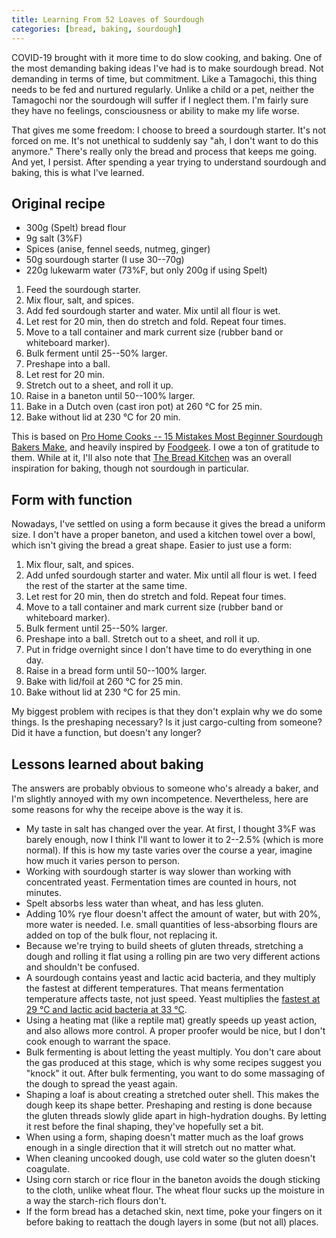```yaml
---
title: Learning From 52 Loaves of Sourdough
categories: [bread, baking, sourdough]
---
```


COVID-19 brought with it more time to do slow cooking, and baking. One
of the most demanding baking ideas I've had is to make sourdough
bread. Not demanding in terms of time, but commitment. Like a
Tamagochi, this thing needs to be fed and nurtured regularly. Unlike a
child or a pet, neither the Tamagochi nor the sourdough will suffer if
I neglect them. I'm fairly sure they have no feelings, consciousness
or ability to make my life worse.

That gives me some freedom: I choose to breed a sourdough
starter. It's not forced on me. It's not unethical to suddenly say
"ah, I don't want to do this anymore." There's really only the bread
and process that keeps me going. And yet, I persist. After spending a
year trying to understand sourdough and baking, this is what I've
learned.

## Original recipe

* 300g (Spelt) bread flour
* 9g salt (3%F)
* Spices (anise, fennel seeds, nutmeg, ginger)
* 50g sourdough starter (I use 30--70g)
* 220g lukewarm water (73%F, but only 200g if using Spelt)

1. Feed the sourdough starter.
1. Mix flour, salt, and spices.
1. Add fed sourdough starter and water. Mix until all flour is wet.
1. Let rest for 20 min, then do stretch and fold. Repeat four times.
1. Move to a tall container and mark current size (rubber band or
   whiteboard marker).
1. Bulk ferment until 25--50% larger.
1. Preshape into a ball.
1. Let rest for 20 min.
1. Stretch out to a sheet, and roll it up.
1. Raise in a baneton until 50--100% larger.
1. Bake in a Dutch oven (cast iron pot) at 260 °C for 25 min.
1. Bake without lid at 230 °C for 20 min.

This is based on [Pro Home Cooks -- 15 Mistakes Most Beginner Sourdough Bakers Make](https://www.youtube.com/watch?v=BJEHsvW2J6M),
and heavily inspired by [Foodgeek](https://www.youtube.com/channel/UC7eLtGAzNECUqurqMdiNYJg). I
owe a ton of gratitude to them. While at it, I'll also note that
[The Bread Kitchen](http://www.thebreadkitchen.com/) was an overall
inspiration for baking, though not sourdough in particular.

## Form with function

Nowadays, I've settled on using a form because it gives the bread a
uniform size. I don't have a proper baneton, and used a kitchen towel
over a bowl, which isn't giving the bread a great shape. Easier to
just use a form:

1. Mix flour, salt, and spices.
1. Add unfed sourdough starter and water. Mix until all flour is
   wet. I feed the rest of the starter at the same time.
1. Let rest for 20 min, then do stretch and fold. Repeat four times.
1. Move to a tall container and mark current size (rubber band or
   whiteboard marker).
1. Bulk ferment until 25--50% larger.
1. Preshape into a ball. Stretch out to a sheet, and roll it up.
1. Put in fridge overnight since I don't have time to do everything in
   one day.
1. Raise in a bread form until 50--100% larger.
1. Bake with lid/foil at 260 °C for 25 min.
1. Bake without lid at 230 °C for 25 min.

My biggest problem with recipes is that they don't explain why we do
some things. Is the preshaping necessary? Is it just cargo-culting
from someone? Did it have a function, but doesn't any longer?

## Lessons learned about baking

The answers are probably obvious to someone who's already a baker, and
I'm slightly annoyed with my own incompetence. Nevertheless, here are
some reasons for why the receipe above is the way it is.

* My taste in salt has changed over the year. At first, I thought 3%F
  was barely enough, now I think I'll want to lower it to 2--2.5%
  (which is more normal). If this is how my taste varies over the
  course a year, imagine how much it varies person to person.
* Working with sourdough starter is way slower than working with
  concentrated yeast. Fermentation times are counted in hours, not
  minutes.
* Spelt absorbs less water than wheat, and has less gluten.
* Adding 10% rye flour doesn't affect the amount of water, but with
  20%, more water is needed. I.e. small quantities of less-absorbing
  flours are added on top of the bulk flour, not replacing it.
* Because we're trying to build sheets of gluten threads, stretching a
  dough and rolling it flat using a rolling pin are two very different
  actions and shouldn't be confused.
* A sourdough contains yeast and lactic acid bacteria, and they
  multiply the fastest at different temperatures. That means
  fermentation temperature affects taste, not just speed. Yeast
  multiplies the
  [fastest at 29 °C and lactic acid bacteria at 33 °C](https://www.thefreshloaf.com/comment/404761#comment-404761).
* Using a heating mat (like a reptile mat) greatly speeds up yeast
  action, and also allows more control. A proper proofer would be
  nice, but I don't cook enough to warrant the space.
* Bulk fermenting is about letting the yeast multiply. You don't care
  about the gas produced at this stage, which is why some recipes
  suggest you "knock" it out. After bulk fermenting, you want to do
  some massaging of the dough to spread the yeast again.
* Shaping a loaf is about creating a stretched outer shell. This makes
  the dough keep its shape better. Preshaping and resting is done
  because the gluten threads slowly glide apart in high-hydration
  doughs. By letting it rest before the final shaping, they've
  hopefully set a bit.
* When using a form, shaping doesn't matter much as the loaf grows
  enough in a single direction that it will stretch out no matter
  what.
* When cleaning uncooked dough, use cold water so the gluten doesn't
  coagulate.
* Using corn starch or rice flour in the baneton avoids the dough
  sticking to the cloth, unlike wheat flour. The wheat flour sucks up
  the moisture in a way the starch-rich flours don't.
* If the form bread has a detached skin, next time, poke your fingers
  on it before baking to reattach the dough layers in some (but not
  all) places.
